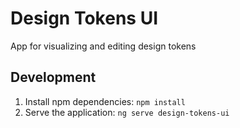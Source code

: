 # Design Tokens UI

App for visualizing and editing design tokens

## Development

1. Install npm dependencies: `npm install`
2. Serve the application: `ng serve design-tokens-ui`
